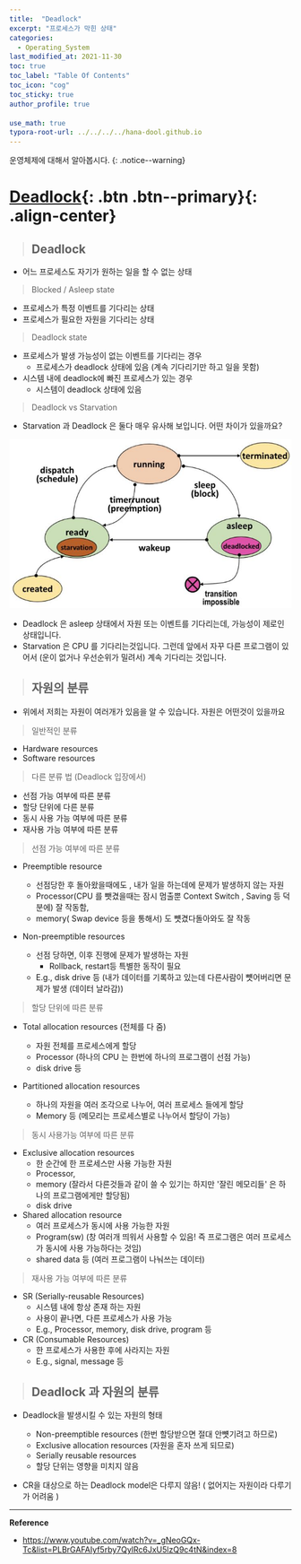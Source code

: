 ```yaml
---
title:  "Deadlock"
excerpt: "프로세스가 막힌 상태"
categories:
  - Operating_System
last_modified_at: 2021-11-30
toc: true
toc_label: "Table Of Contents"
toc_icon: "cog"
toc_sticky: true
author_profile: true

use_math: true
typora-root-url: ../../../../hana-dool.github.io
---
```


 운영체제에 대해서 알아봅시다.
{: .notice--warning}

# [Deadlock](#link){: .btn .btn--primary}{: .align-center}

> ## Deadlock

- 어느 프로세스도 자기가 원하는 일을 할 수 없는 상태

> Blocked / Asleep state

- 프로세스가 특정 이벤트를 기다리는 상태
- 프로세스가 필요한 자원을 기다리는 상태

> Deadlock state

- 프로세스가 발생 가능성이 없는 이벤트를 기다리는 경우
  - 프로세스가 deadlock 상태에 있음 (계속 기다리기만 하고 일을 못함)
- 시스템 내에 deadlock에 빠진 프로세스가 있는 경우
  - 시스템이 deadlock 상태에 있음

> Deadlock vs Starvation

- Starvation 과 Deadlock 은 둘다 매우 유사해 보입니다. 어떤 차이가 있을까요? 

![jpg](/assets/images/Program/29_1.jpg)

- Deadlock 은 asleep 상태에서 자원 또는 이벤트를 기다리는데, 가능성이 제로인 상태입니다.
- Starvation 은 CPU 를 기다리는것입니다. 그런데 앞에서 자꾸 다른 프로그램이 있어서 (운이 없거나 우선순위가 밀려서) 계속 기다리는 것입니다. 

> ## 자원의 분류

- 위에서 저희는 자원이 여러개가 있음을 알 수 있습니다. 자원은 어떤것이 있을까요 

> 일반적인 분류

- Hardware resources 
- Software resources

> 다른 분류 법 (Deadlock 입장에서)

- 선점 가능 여부에 따른 분류
- 할당 단위에 다른 분류
- 동시 사용 가능 여부에 따른 분류
- 재사용 가능 여부에 따른 분류

> 선점 가능 여부에 따른 분류 

- Preemptible resource
  - 선점당한 후 돌아왔을때에도 , 내가 일을 하는데에 문제가 발생하지 않는 자원
  - Processor(CPU 를 뺏겼을때는 잠시 멈출뿐 Context Switch , Saving 등 덕분에) 잘 작동함, 
  - memory( Swap device 등을 통해서) 도 뻇겼다돌아와도 잘 작동

- Non-preemptible resources
  - 선점 당하면, 이후 진행에 문제가 발생하는 자원
    - Rollback, restart등 특별한 동작이 필요
  - E.g., disk drive 등 (내가 데이터를 기록하고 있는데 다른사람이 뻇어버리면 문제가 발생 (데이터 날라감))

> 할당 단위에 따른 분류

- Total allocation resources (전체를 다 줌)
  - 자원 전체를 프로세스에게 할당
  - Processor (하나의 CPU 는 한번에 하나의 프로그램이 선점 가능)
  - disk drive 등

- Partitioned allocation resources
  - 하나의 자원을 여러 조각으로 나누어, 여러 프로세스 들에게 할당
  - Memory 등 (메모리는 프로세스별로 나누어서 할당이 가능)

> 동시 사용가능 여부에 따른 분류

- Exclusive allocation resources
  - 한 순간에 한 프로세스만 사용 가능한 자원
  - Processor, 
  - memory (잘라서 다른것들과 같이 쓸 수 있기는 하지만 '잘린 메모리들' 은 하나의 프로그램에게만 할당됨) 
  - disk drive 
- Shared allocation resource
  - 여러 프로세스가 동시에 사용 가능한 자원
  - Program(sw) (창 여러개 띄워서 사용할 수 있음! 즉 프로그램은 여러 프로세스가 동시에 사용 가능하다는 것임)
  - shared data 등 (여러 프로그램이 나눠쓰는 데이터)

> 재사용 가능 여부에 따른 분류

- SR (Serially-reusable Resources)
  - 시스템 내에 항상 존재 하는 자원
  - 사용이 끝나면, 다른 프로세스가 사용 가능
  - E.g., Processor, memory, disk drive, program 등
- CR (Consumable Resources)
  - 한 프로세스가 사용한 후에 사라지는 자원
  - E.g., signal, message 등

> ## Deadlock 과 자원의 분류

- Deadlock을 발생시킬 수 있는 자원의 형태
  - Non-preemptible resources (한번 할당받으면 절대 안뻇기려고 하므로)
  - Exclusive allocation resources (자원을 혼자 쓰게 되므로)
  - Serially reusable resources  
  - 할당 단위는 영향을 미치지 않음

- CR을 대상으로 하는 Deadlock model은 다루지 않음! ( 없어지는 자원이라 다루기가 어려움 )



---

**Reference**

- <https://www.youtube.com/watch?v=_gNeoGQx-Tc&list=PLBrGAFAIyf5rby7QylRc6JxU5lzQ9c4tN&index=8>



